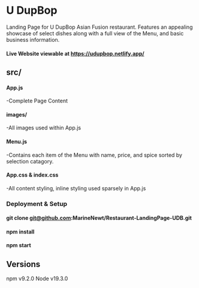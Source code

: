 # U DupBop
Landing Page for U DupBop Asian Fusion restaurant. Features an appealing showcase of select dishes along with a full view of the Menu, and basic business information.

#### Live Website viewable at <a href='https://udupbop.netlify.app/' target="_blank" rel="noopener noreferrer">https://udupbop.netlify.app/</a>

## src/
#### App.js
-Complete Page Content
#### images/
-All images used within App.js
#### Menu.js
-Contains each item of the Menu with name, price, and spice sorted by selection catagory.
#### App.css & index.css
-All content styling, inline styling used sparsely in App.js

### Deployment & Setup
#### git clone git@github.com:MarineNewt/Restaurant-LandingPage-UDB.git
#### npm install
#### npm start

## Versions
npm v9.2.0
Node v19.3.0